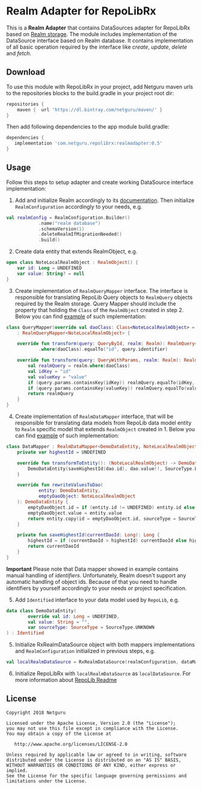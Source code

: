 # Realm Adapter for RepoLibRx

This is a **Realm Adapter**  that contains DataSources adapter for RepoLibRx based on [Realm storage](https://realm.io/blog/realm-for-android/). 
The module includes implementation of the DataSource interface based on Realm database. It contains implementation
of all basic operation required by the interface like *create*, *update*, *delete* and *fetch*.

## Download
To use this module with RepoLibRx in your project, add Netguru maven urls to the repositories blocks
to the build.gradle in your project root dir:
```gradle
repositories {
    maven {  url 'https://dl.bintray.com/netguru/maven/' }
}
```

Then add following dependencies to the app module build.gradle:
```gradle
dependencies {
   implementation 'com.netguru.repolibrx:realmadapter:0.5'
}

```

## Usage
Follow this steps to setup adapter and create working DataSource interface implementation:

1. Add and initialize Realm accordingly to its [documentation](https://realm.io/blog/realm-for-android/). 
Then initialize `RealmConfiguration` accordingly to your needs, e.g.
```kotlin
val realmConfig = RealmConfiguration.Builder()
            .name("realm database")
            .schemaVersion(1)
            .deleteRealmIfMigrationNeeded()
            .build()
```

2. Create data entity that extends RealmObject, e.g.
```kotlin
open class NoteLocalRealmObject : RealmObject() {
    var id: Long = UNDEFINED
    var value: String? = null
}
```
3. Create implementation of `RealmQueryMapper` interface. The interface is responsible for translating 
RepoLib Query objects to `RealmQuery` objects required by the Realm storage. Query Mapper should 
include the property that holding the `Class` of the `RealmObject` created in step 2.  Below you can 
find [example](https://github.com/netguru/repolib-android/blob/master/sample/src/main/kotlin/com/netguru/repolibrx/sample/feature/demo/datasource/localstore/QueryMapper.kt) 
of such implementation:
```kotlin
class QueryMapper(override val daoClass: Class<NoteLocalRealmObject> = NoteLocalRealmObject::class.java)
    : RealmQueryMapper<NoteLocalRealmObject> {

    override fun transform(query: QueryById, realm: Realm): RealmQuery<NoteLocalRealmObject> = realm
            .where(daoClass).equalTo("id", query.identifier)

    override fun transform(query: QueryWithParams, realm: Realm): RealmQuery<NoteLocalRealmObject> {
        val realmQuery = realm.where(daoClass)
        val idKey = "id"
        val valueKey = "value"
        if (query.params.containsKey(idKey)) realmQuery.equalTo(idKey, query.param<Long>(idKey))
        if (query.params.containsKey(valueKey)) realmQuery.equalTo(valueKey, query.param<String>(valueKey))
        return realmQuery
    }
}
```

4. Create implementation of `RealmDataMapper` interface, that will be responsible for translating 
data models from RepoLib data model entity to `Realm` specific model that extends `RealmObject` 
created in 1. Below you can find [example](https://github.com/netguru/repolib-android/blob/master/sample/src/main/kotlin/com/netguru/repolibrx/sample/feature/demo/datasource/localstore/DataMapper.kt) 
of such implementation:
```kotlin
class DataMapper : RealmDataMapper<DemoDataEntity, NoteLocalRealmObject> {
    private var highestId = UNDEFINED

    override fun transformToEntity(): (NoteLocalRealmObject) -> DemoDataEntity = { dao ->
        DemoDataEntity(saveHighestId(dao.id), dao.value!!, SourceType.LOCAL)
    }

    override fun rewriteValuesToDao(
            entity: DemoDataEntity,
            emptyDaoObject: NoteLocalRealmObject
    ): DemoDataEntity {
        emptyDaoObject.id = if (entity.id != UNDEFINED) entity.id else highestId + 1
        emptyDaoObject.value = entity.value
        return entity.copy(id = emptyDaoObject.id, sourceType = SourceType.LOCAL)
    }

    private fun saveHighestId(currentDaoId: Long): Long {
        highestId = if (currentDaoId > highestId) currentDaoId else highestId
        return currentDaoId
    }
}
```
**Important**
Please note that Data mapper showed in example contains manual handling of *identifiers*.
 Unfortunately, Realm doesn't support any automatic handling of object ids. Because of that you 
 need to handle identifiers by yourself accordingly to your needs or project specification.

5. Add `Identified` interface to your data model used by `RepoLib`, e.g.
```kotlin
data class DemoDataEntity(
        override val id: Long = UNDEFINED,
        val value: String = "",
        var sourceType: SourceType = SourceType.UNKNOWN
) : Identified
```

5. Initialize RxRealmDataSource object with both mappers implementations and `RealmConfiguration` 
initialized in previous steps, e.g.

```kotlin
val localRealmDataSource = RxRealmDataSource(realmConfiguration, dataMapper, queryMapper)
```

6. Initialize RepoLibRx with `localRealmDataSource` as `localDataSource`. For more information 
about [RepoLib Readme](https://github.com/netguru/repolib-android)

## License  
```
Copyright 2018 Netguru

Licensed under the Apache License, Version 2.0 (the "License");
you may not use this file except in compliance with the License.
You may obtain a copy of the License at

   http://www.apache.org/licenses/LICENSE-2.0

Unless required by applicable law or agreed to in writing, software
distributed under the License is distributed on an "AS IS" BASIS,
WITHOUT WARRANTIES OR CONDITIONS OF ANY KIND, either express or implied.
See the License for the specific language governing permissions and
limitations under the License.
```

